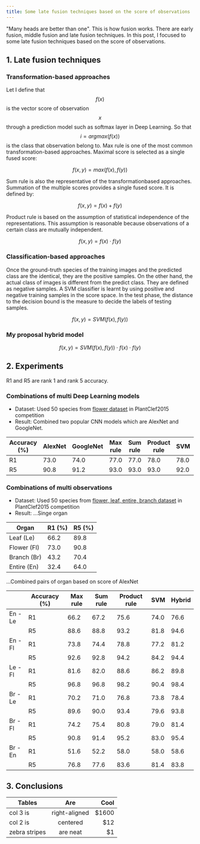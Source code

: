 ```yaml
---
title: Some late fusion techniques based on the score of observations
---
```

"Many heads are better than one". This is how fusion works. There are early fusion, middle fusion and late fusion techniques.
In this post, I focused to  some late fusion techniques based on the score of observations.

## 1. Late fusion techniques

### Transformation-based approaches

Let I define that $$f(x)$$ is the vector score of observation $$x$$ through a prediction model such as softmax layer in Deep Learning.
So that $$i = argmax(f(x))$$ is the class that observation belong to.
Max rule is one of the most common transformation-based approaches. Maximal score is selected as a single fused score:

$$f(x, y) = max(f(x), f(y))$$
 
Sum rule is also the representative of the transformationbased approaches. Summation of the multiple scores provides a single fused score. It is defined by:

$$f(x, y) = f(x) + f(y)$$
 
Product rule is based on the assumption of statistical independence of the representations.
This assumption is reasonable because observations of a certain class are mutually independent.
 
$$f(x, y) = f(x) \cdot f(y)$$

### Classification-based approaches

Once the ground-truth species of the training images and the predicted
class are the identical, they are the positive samples. On
the other hand, the actual class of images is different from
the predict class. They are defined as negative samples. A SVM
classifier is learnt by using positive and negative
training samples in the score space. In the test phase, the
distance to the decision bound is the measure to decide the
labels of testing samples.

$$f(x, y) = SVM(f(x), f(y))$$

### My proposal hybrid model

$$f(x, y) = SVM(f(x), f(y)) \cdot f(x) \cdot f(y)$$

## 2. Experiments

R1 and R5 are rank 1 and rank 5 accuracy.

### Combinations of multi Deep Learning models

* Dataset: Used 50 species from [flower dataset](http://www.imageclef.org/lifeclef/2015/plant) in PlantClef2015 competition
* Result: Combined two popular CNN models which are AlexNet and GoogleNet.

| Accuracy (%) | AlexNet | GoogleNet | Max rule | Sum rule  | Product rule | SVM | Hybrid |
| --- |  --- | --- | --- | --- | --- | --- | --- |
| R1 | 73.0 | 74.0 | 77.0 | 77.0 | 78.0 | 78.0 | 78.2 |
| R5 | 90.8 | 91.2 | 93.0 | 93.0 | 93.0 | 92.0 | 93.0 |


### Combinations of multi observations

* Dataset: Used 50 species from [flower, leaf, entire, branch dataset](http://www.imageclef.org/lifeclef/2015/plant) in PlantClef2015 competition
* Result:
...Singe organ

|Organ | R1 (%) | R5 (%) |
| --- | --- | --- |
|Leaf (Le) | 66.2 | 89.8 |
|Flower (Fl) | 73.0 | 90.8 |
|Branch (Br) | 43.2 | 70.4 |
|Entire (En) | 32.4 | 64.0 |

...Combined pairs of organ based on score of AlexNet

|     | Accuracy (%) | Max rule | Sum rule | Product rule | SVM  | Hybrid |
| --- |  --- | --- | --- | --- | --- | --- |
|En - Le | R1 | 66.2 | 67.2 |75.6 | 74.0 | 76.6 |
|        | R5 | 88.6 | 88.8 | 93.2 | 81.8 | 94.6 |
|En - Fl | R1 | 73.8 | 74.4 | 78.8 | 77.2 | 81.2 |
|        | R5 | 92.6 | 92.8 | 94.2 | 84.2 | 94.4 |
|Le - Fl | R1 | 81.6 | 82.0 | 88.6 | 86.2 | 89.8 |
|        | R5 | 96.8 | 96.8 | 98.2 | 90.4 | 98.4 |
|Br - Le | R1 | 70.2 | 71.0 | 76.8 | 73.8 | 78.4 |
|        | R5 | 89.6 | 90.0 | 93.4 | 79.6 | 93.8 |
|Br - Fl | R1 | 74.2 | 75.4 | 80.8 | 79.0 | 81.4 |
|        | R5 | 90.8 | 91.4 | 95.2 | 83.0 | 95.4 |
|Br - En | R1 | 51.6 | 52.2 | 58.0 | 58.0 | 58.6 |
|        | R5 | 76.8 | 77.6 | 83.6 | 81.4 | 83.8 |

## 3. Conclusions

| Tables        | Are           | Cool  |
| ------------- |:-------------:| -----:|
| col 3 is      | right-aligned | $1600 |
| col 2 is      | centered      |   $12 |
| zebra stripes | are neat      |    $1 |